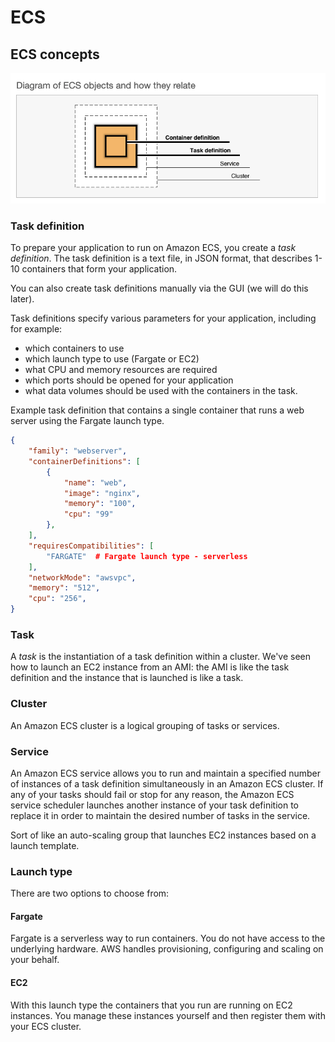 # ECS

## ECS concepts

![Well that clears it up. ](<../../../.gitbook/assets/image (91).png>)

### Task definition

To prepare your application to run on Amazon ECS, you create a _task definition_. The task definition is a text file, in JSON format, that describes 1-10 containers that form your application.

You can also create task definitions manually via the GUI (we will do this later).&#x20;

Task definitions specify various parameters for your application, including for example:

* which containers to use
* which launch type to use (Fargate or EC2)
* what CPU and memory resources are required
* which ports should be opened for your application
* what data volumes should be used with the containers in the task.

Example task definition that contains a single container that runs a web server using the Fargate launch type.&#x20;

```json
{
    "family": "webserver",
    "containerDefinitions": [
        {
            "name": "web",
            "image": "nginx",
            "memory": "100",
            "cpu": "99"
        },
    ],
    "requiresCompatibilities": [
        "FARGATE"  # Fargate launch type - serverless
    ],
    "networkMode": "awsvpc",
    "memory": "512",  
    "cpu": "256",
}
```

### Task

A _task_ is the instantiation of a task definition within a cluster. We've seen how to launch an EC2 instance from an AMI: the AMI is like the task definition and the instance that is launched is like a task.&#x20;

### Cluster

An Amazon ECS cluster is a logical grouping of tasks or services.

### Service

An Amazon ECS service allows you to run and maintain a specified number of instances of a task definition simultaneously in an Amazon ECS cluster. If any of your tasks should fail or stop for any reason, the Amazon ECS service scheduler launches another instance of your task definition to replace it in order to maintain the desired number of tasks in the service.

Sort of like an auto-scaling group that launches EC2 instances based on a launch template.&#x20;

### Launch type

There are two options to choose from:

#### Fargate&#x20;

Fargate is a serverless way to run containers. You do not have access to the underlying hardware. AWS handles provisioning, configuring and scaling on your behalf.

#### EC2&#x20;

With this launch type the containers that you run are running on EC2 instances. You manage these instances yourself and then register them with your ECS cluster.&#x20;
